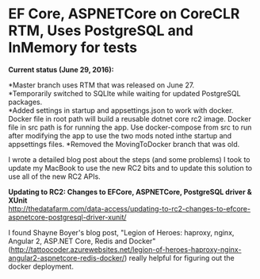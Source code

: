 # EF Core, ASPNETCore on CoreCLR RTM, Uses PostgreSQL and InMemory for tests

**Current status (June 29, 2016):**

*Master branch uses RTM that was released on June 27.  
*Temporarily switched to SQLIte while waiting for updated PostgreSQL packages.  
*Added settings in startup and appsettings.json to work with docker. Docker file in root path will build a reusable dotnet core rc2 image. Docker file in src path is for running the app. Use docker-compose from src to run after modifying the app to use the two mods noted inthe startup and appsettings files.
*Removed the MovingToDocker branch that was old.

I wrote a detailed blog post about the steps (and some problems) I took to update my MacBook to use the new RC2 bits and to update this solution to use all of the new RC2 APIs.  

   **Updating to RC2: Changes to EFCore, ASPNETCore, PostgreSQL driver & XUnit**  
   http://thedatafarm.com/data-access/updating-to-rc2-changes-to-efcore-aspnetcore-postgresql-driver-xunit/

I found Shayne Boyer's blog post, "Legion of Heroes: haproxy, nginx, Angular 2, ASP.NET Core, Redis and Docker" (http://tattoocoder.azurewebsites.net/legion-of-heroes-haproxy-nginx-angular2-aspnetcore-redis-docker/) really helpful for figuring out the docker deployment.



